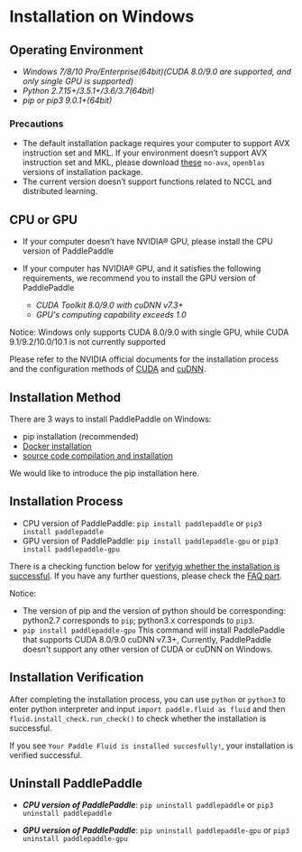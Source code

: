 # **Installation on Windows**

## Operating Environment

* *Windows 7/8/10 Pro/Enterprise(64bit)(CUDA 8.0/9.0 are supported, and only single GPU is supported)*
* *Python 2.7.15+/3.5.1+/3.6/3.7(64bit)*
* *pip or pip3 9.0.1+(64bit)*

### Precautions

* The default installation package requires your computer to support AVX instruction set and MKL. If your environment doesn’t support AVX instruction set and MKL, please download [these](./Tables.html/#ciwhls-release) `no-avx`, `openblas` versions of installation package.
* The current version doesn’t support functions related to NCCL and distributed learning.

## CPU or GPU

* If your computer doesn’t have NVIDIA® GPU, please install the CPU version of PaddlePaddle

* If your computer has NVIDIA® GPU, and it satisfies the following requirements, we recommend you to install the GPU version of PaddlePaddle
    * *CUDA Toolkit 8.0/9.0 with cuDNN v7.3+*
    * *GPU's computing capability exceeds 1.0*

Notice: Windows only supports CUDA 8.0/9.0 with single GPU, while CUDA 9.1/9.2/10.0/10.1 is not currently supported

Please refer to the NVIDIA official documents for the installation process and the configuration methods of [CUDA](https://docs.nvidia.com/cuda/cuda-installation-guide-linux/) and [cuDNN](https://docs.nvidia.com/deeplearning/sdk/cudnn-install/).

## Installation Method

There are 3 ways to install PaddlePaddle on Windows:

* pip installation (recommended)
* [Docker installation](./install_Docker.html)
* [source code compilation and installation](./compile/compile_Windows.html/#win_source)

We would like to introduce the pip installation here.

## Installation Process

* CPU version of PaddlePaddle: `pip install paddlepaddle` or `pip3 install paddlepaddle`
* GPU version of PaddlePaddle: `pip install paddlepaddle-gpu` or `pip3 install paddlepaddle-gpu`

There is a checking function below for [verifyig whether the installation is successful](#check). If you have any further questions, please check the [FAQ part](./FAQ.html).

Notice:

* The version of pip and the version of python should be corresponding: python2.7 corresponds to `pip`; python3.x corresponds to `pip3`.
* `pip install paddlepaddle-gpu` This command will install PaddlePaddle that supports CUDA 8.0/9.0 cuDNN v7.3+, Currently, PaddlePaddle doesn't support any other version of CUDA or cuDNN on Windows.

<a name="check"></a>
## Installation Verification
After completing the installation process, you can use `python` or `python3` to enter python interpreter and input `import paddle.fluid as fluid` and then `fluid.install_check.run_check()` to check whether the installation is successful.

If you see `Your Paddle Fluid is installed succesfully!`, your installation is verified successful.

## Uninstall PaddlePaddle

* ***CPU version of PaddlePaddle***: `pip uninstall paddlepaddle` or `pip3 uninstall paddlepaddle`

* ***GPU version of PaddlePaddle***: `pip uninstall paddlepaddle-gpu` or `pip3 uninstall paddlepaddle-gpu`

